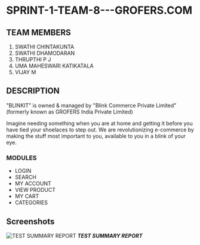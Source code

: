 # SPRINT-1-TEAM-8---GROFERS.COM

## TEAM MEMBERS
1. SWATHI CHINTAKUNTA
2. SWATHI DHAMODARAN
3. THRUPTHI P J
4. UMA MAHESWARI KATIKATALA
5. VIJAY M


## DESCRIPTION 
"BLINKIT" is owned & managed by "Blink Commerce Private Limited” (formerly known as GROFERS India Private Limited) 

Imagine needing something when you are at home and getting it before you have tied your shoelaces to step out. We are revolutionizing e-commerce by making the stuff most important to you, available to you in a blink of your eye.

### MODULES
- LOGIN
- SEARCH
- MY ACCOUNT
- VIEW PRODUCT
- MY CART
- CATEGORIES

## Screenshots

![TEST SUMMARY REPORT](https://user-images.githubusercontent.com/108527290/176892915-158626f8-cf97-4405-ad75-7db1b7b04296.jpg)
                                           ***TEST SUMMARY REPORT***


                                           


